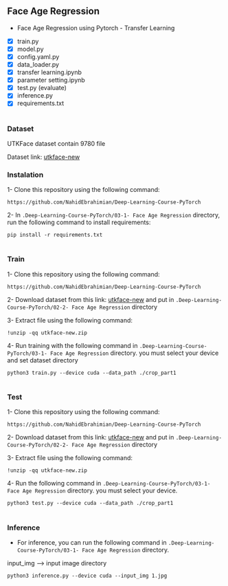 ##  Face Age Regression

- Face Age Regression using Pytorch - Transfer Learning


- [x] train.py
- [x] model.py
- [x] config.yaml.py
- [x] data_loader.py
- [x] transfer learning.ipynb
- [x] parameter setting.ipynb
- [x] test.py (evaluate)
- [x] inference.py
- [x] requirements.txt

#

### Dataset

UTKFace dataset contain 9780 file

Dataset link: [utkface-new](https://www.kaggle.com/jangedoo/utkface-new)


### Instalation

1- Clone this repository using the following command:

`
https://github.com/NahidEbrahimian/Deep-Learning-Course-PyTorch
`

2- In `.Deep-Learning-Course-PyTorch/03-1- Face Age Regression` directory, run the following command to install requirements:

`
pip install -r requirements.txt
`
#

### Train

1- Clone this repository using the following command:

`
https://github.com/NahidEbrahimian/Deep-Learning-Course-PyTorch
`

2- Download dataset from this link: [utkface-new](https://www.kaggle.com/jangedoo/utkface-new) and put in `.Deep-Learning-Course-PyTorch/02-2- Face Age Regression` directory


3- Extract file using the following command:

`
!unzip -qq utkface-new.zip
`

4- Run training with the following command in `.Deep-Learning-Course-PyTorch/03-1- Face Age Regression` directory. you must select your device and set dataset directory

`
python3 train.py --device cuda --data_path ./crop_part1
`

#

### Test

1- Clone this repository using the following command:

`
https://github.com/NahidEbrahimian/Deep-Learning-Course-PyTorch
`

2- Download dataset from this link: [utkface-new](https://www.kaggle.com/jangedoo/utkface-new) and put in `.Deep-Learning-Course-PyTorch/02-2- Face Age Regression` directory


3- Extract file using the following command:

`
!unzip -qq utkface-new.zip
`

4- Run the following command in `.Deep-Learning-Course-PyTorch/03-1- Face Age Regression` directory. you must select your device.

`
python3 test.py --device cuda --data_path ./crop_part1
`
#

### Inference

- For inference, you can run the following command in `.Deep-Learning-Course-PyTorch/03-1- Face Age Regression` directory.

input_img --> input image directory

`
python3 inference.py --device cuda --input_img 1.jpg
`

